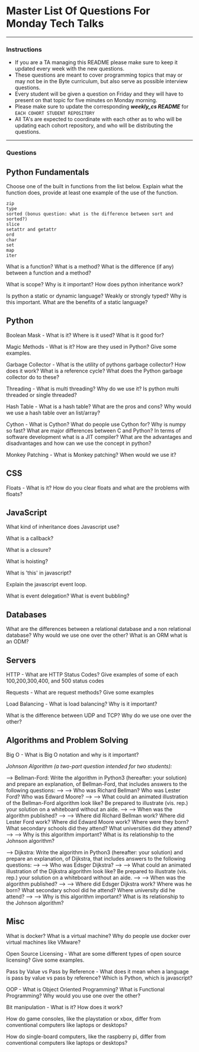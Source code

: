 # Master List Of Questions For Monday Tech Talks

---

### Instructions

* If you are a TA managing this README please make sure to keep it updated every week with the new questions. 
* These questions are meant to cover programming topics that may or may not be in the Byte curriculum, but also serve as possible interview questions. 
* Every student will be given a question on Friday and they will have to present on that topic for five minutes on Monday morning.
* Please make sure to update the corresponding ***weekly_cs README*** for `EACH COHORT STUDENT REPOSITORY`
* All TA's are expected to coordinate with each other as to who will be updating each cohort repository, and who will be distributing the questions. 

---

### Questions

## Python Fundamentals 

Choose one of the built in functions from the list below. Explain what the function does, provide at least one example of the use of the function.

```
zip
type
sorted (bonus question: what is the difference between sort and sorted?) 
slice
setattr and getattr
ord
char
set
map
iter
```

What is a function? What is a method? What is the difference (if any) between a function and a method?

What is scope? Why is it important? How does python inheritance work?

Is python a static or dynamic language? Weakly or strongly typed? Why is this important. What are the benefits of a static language?

## Python 

Boolean Mask - What is it? Where is it used? What is it good for? 

Magic Methods - What is it? How are they used in Python? Give some examples.

Garbage Collector - What is the utility of pythons garbage collector? How does it work? What is a reference cycle? What does the Python garbage collector do to these?

Threading - What is multi threading? Why do we use it? Is python multi threaded or single threaded?

Hash Table - What is a hash table? What are the pros and cons? Why would we use a hash table over an list/array?

Cython - What is Cython? What do people use Cython for? Why is numpy so fast? What are major differences between C and Python? In terms of software development what is a JIT compiler? What are the advantages and disadvantages and how can we use the concept in python?

Monkey Patching - What is Monkey patching? When would we use it?

## CSS 

Floats - What is it? How do you clear floats and what are the problems with floats?

## JavaScript

What kind of inheritance does Javascript use? 

What is a callback? 

What is a closure? 

What is hoisting?

What is 'this' in javascript?

Explain the javascript event loop.

What is event delegation? What is event bubbling?

## Databases 

What are the differences between a relational database and a non relational database? Why would we use one over the other? What is an ORM what is an ODM?

## Servers

HTTP - What are HTTP Status Codes? Give examples of some of each 100,200,300,400, and 500 status codes

Requests - What are request methods? Give some examples

Load Balancing - What is load balancing? Why is it important?

What is the difference between UDP and TCP? Why do we use one over the other?

## Algorithms and Problem Solving

Big O - What is Big O notation and why is it important?

*Johnson Algorithm (a two-part question intended for two students):*

--> Bellman-Ford: Write the algorithm in Python3 (hereafter: your solution) and prepare an explanation, of Bellman-Ford, that includes answers to the following questions:
--> --> Who was Richard Bellman? Who was Lester Ford? Who was Edward Moore?
--> --> What could an animated illustration of the Bellman-Ford algorithm look like? Be prepared to illustrate (vis. rep.) your solution on a whiteboard without an aide.
--> --> When was the algorithm published?
--> --> Where did Richard Bellman work? Where did Lester Ford work? Where did Edward Moore work? Where were they born? What secondary schools did they attend? What universities did they attend?
--> --> Why is this algorithm important? What is its relationship to the Johnson algorithm?

--> Dijkstra: Write the algorithm in Python3 (hereafter: your solution) and prepare an explanation, of Dijkstra, that includes answers to the following questions:
--> --> Who was Edsger Dijkstra?
--> --> What could an animated illustration of the Dijkstra algorithm look like? Be prepared to illustrate (vis. rep.) your solution on a whiteboard without an aide.
--> --> When was the algorithm published?
--> --> Where did Edsger Dijkstra work? Where was he born? What secondary school did he attend? Where university did he attend?
--> --> Why is this algorithm important? What is its relationship to the Johnson algorithm?

## Misc

What is docker? What is a virtual machine? Why do people use docker over virtual machines like VMware?

Open Source Licensing - What are some different types of open source licensing? Give some examples.

Pass by Value vs Pass by Reference - What does it mean when a language is pass by value vs pass by reference? Which is Python, which is javascript?

OOP - What is Object Oriented Programming? What is Functional Programming? Why would you use one over the other?

Bit manipulation - What is it? How does it work?

How do game consoles, like the playstation or xbox, differ from conventional computers like laptops or desktops?

How do single-board computers, like the raspberry pi, differ from conventional computers like laptops or desktops?

